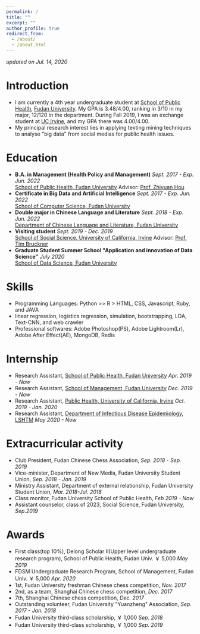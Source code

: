 ```yaml
---
permalink: /
title: ""
excerpt: ""
author_profile: true
redirect_from: 
  - /about/
  - /about.html
---
```

 *updated on Jul. 14, 2020*

# Introduction
* I am currently a 4th year undergraduate student at [School of Public Health](https://www.fudan.edu.cn/en/2019/0514/c295a96683/page.htm), [Fudan University](https://www.fudan.edu.cn/en/main.psp). My GPA is 3.48/4.00, ranking in 3/10 in my major, 12/120 in the department. During Fall 2019, I was an exchange student at [UC Irvine](https://uci.edu/), and my GPA there was 4.00/4.00.
* My principal research interest lies in applying texting mining techniques to analyse "big data" from social medias for public health issues.

# Education
* **B.A. in Management (Health Policy and Management)** *Sept. 2017 - Exp. Jun. 2022* <br>
[School of Public Health, Fudan University](http://sph.fudan.edu.cn/) Advisor: [Prof. Zhiyuan Hou](http://sph.fudan.edu.cn/t/150)<br>
* **Certificate in Big Data and Artificial Intelligence** *Sept. 2017 - Exp. Jun. 2022* <br>
[School of Computer Science, Fudan University](http://www.cs.fudan.edu.cn/)
* **Double major in Chinese Language and Literature** *Sept. 2018 - Exp. Jun. 2022* <br>
[Department of Chinese Language and Literature, Fudan University](http://chinese.fudan.edu.cn/_t1959/main.psp)<br>
* **Visiting student** *Sept. 2019 - Dec. 2019 <br>*
[School of Social Science, University of California, Irvine](https://www.socsci.uci.edu/)
Advisor: [Prof. Tim Bruckner](https://faculty.sites.uci.edu/bruckner/)
* **Graduate Student Summer School "Application and innovation of Data Science"** *July 2020* <br>
[School of Data Science, Fudan University](https://sds.fudan.edu.cn/) 

# Skills
* Programming Languages: Python >> R > HTML, CSS, Javascript, Ruby, and JAVA <br>
* linear regression, logistics regression, simulation, bootstrapping, LDA, Text-CNN, and web crawler <br>
* Professional softwares: Adobe Photoshop(PS), Adobe Lightroom(Lr), Adobe After Effect(AE), MongoDB, Redis <br>

# Internship
* Research Assistant, [School of Public Health, Fudan University](http://sph.fudan.edu.cn/) *Apr. 2019 - Now* <br>
* Research Assistant, [School of Management, Fudan University](https://www.fdsm.fudan.edu.cn/en/) *Dec. 2019 - Now* <br>
* Research Assistant, [Public Health, University of California, Irvine](http://publichealth.uci.edu/ph/_home/) *Oct. 2019 - Jan. 2020* <br>
* Research Assistant, [Department of Infectious Disease Epidemiology, LSHTM](https://www.lshtm.ac.uk/research/faculties/eph/ide) *May 2020 - Now* <br>

# Extracurricular activity
* Club President, Fudan Chinese Chess Association, *Sep. 2018 - Sep. 2019*
* Vice-minister, Department of New Media, Fudan University Student Union, *Sep. 2018 - Jan. 2019*
* Ministry Assistant, Department of external relationship, Fudan University Student Union, *Mar. 2018-Jul. 2018*
* Class monitor, Fudan University School of Public Health, *Feb 2019 - Now*
* Assistant counselor, class of 2023, Social Science, Fudan University, *Sep.2019*

# Awards
* First class(top 10%), Delong Scholar II(Upper level undergraduate research program), School of Public Health, Fudan Univ. ￥ 5,000 *May 2019*
* FDSM Undergraduate Research Program, School of Management, Fudan Univ. ￥ 5,000 *Apr. 2020*
* 1st, Fudan University freshman Chinese chess competition, *Nov. 2017*
* 2nd, as a team, Shanghai Chinese chess competition, *Dec. 2017*
* 7th, Shanghai Chinese chess competition, *Dec. 2017*
* Outstanding volunteer, Fudan University "Yuanzheng" Association, *Sep. 2017 - Jan. 2018*
* Fudan University third-class scholarship, ￥ 1,000 *Sep. 2018*
* Fudan University third-class scholarship, ￥ 1,000 *Sep. 2019*
